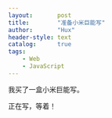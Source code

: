 ```yaml
---
layout:       post
title:        "准备小米巨能写"
author:       "Hux"
header-style: text
catalog:      true
tags:
    - Web
    - JavaScript
---
```


我买了一盒小米巨能写。

正在写，等着！
